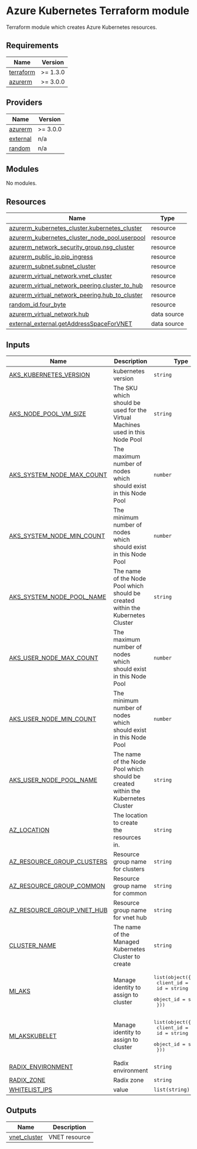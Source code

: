 # Azure Kubernetes Terraform module

Terraform module which creates Azure Kubernetes resources.

<!-- BEGIN_TF_DOCS -->
## Requirements

| Name | Version |
|------|---------|
| <a name="requirement_terraform"></a> [terraform](#requirement\_terraform) | >= 1.3.0 |
| <a name="requirement_azurerm"></a> [azurerm](#requirement\_azurerm) | >= 3.0.0 |

## Providers

| Name | Version |
|------|---------|
| <a name="provider_azurerm"></a> [azurerm](#provider\_azurerm) | >= 3.0.0 |
| <a name="provider_external"></a> [external](#provider\_external) | n/a |
| <a name="provider_random"></a> [random](#provider\_random) | n/a |

## Modules

No modules.

## Resources

| Name | Type |
|------|------|
| [azurerm_kubernetes_cluster.kubernetes_cluster](https://registry.terraform.io/providers/hashicorp/azurerm/latest/docs/resources/kubernetes_cluster) | resource |
| [azurerm_kubernetes_cluster_node_pool.userpool](https://registry.terraform.io/providers/hashicorp/azurerm/latest/docs/resources/kubernetes_cluster_node_pool) | resource |
| [azurerm_network_security_group.nsg_cluster](https://registry.terraform.io/providers/hashicorp/azurerm/latest/docs/resources/network_security_group) | resource |
| [azurerm_public_ip.pip_ingress](https://registry.terraform.io/providers/hashicorp/azurerm/latest/docs/resources/public_ip) | resource |
| [azurerm_subnet.subnet_cluster](https://registry.terraform.io/providers/hashicorp/azurerm/latest/docs/resources/subnet) | resource |
| [azurerm_virtual_network.vnet_cluster](https://registry.terraform.io/providers/hashicorp/azurerm/latest/docs/resources/virtual_network) | resource |
| [azurerm_virtual_network_peering.cluster_to_hub](https://registry.terraform.io/providers/hashicorp/azurerm/latest/docs/resources/virtual_network_peering) | resource |
| [azurerm_virtual_network_peering.hub_to_cluster](https://registry.terraform.io/providers/hashicorp/azurerm/latest/docs/resources/virtual_network_peering) | resource |
| [random_id.four_byte](https://registry.terraform.io/providers/hashicorp/random/latest/docs/resources/id) | resource |
| [azurerm_virtual_network.hub](https://registry.terraform.io/providers/hashicorp/azurerm/latest/docs/data-sources/virtual_network) | data source |
| [external_external.getAddressSpaceForVNET](https://registry.terraform.io/providers/hashicorp/external/latest/docs/data-sources/external) | data source |

## Inputs

| Name | Description | Type | Default | Required |
|------|-------------|------|---------|:--------:|
| <a name="input_AKS_KUBERNETES_VERSION"></a> [AKS\_KUBERNETES\_VERSION](#input\_AKS\_KUBERNETES\_VERSION) | kubernetes version | `string` | n/a | yes |
| <a name="input_AKS_NODE_POOL_VM_SIZE"></a> [AKS\_NODE\_POOL\_VM\_SIZE](#input\_AKS\_NODE\_POOL\_VM\_SIZE) | The SKU which should be used for the Virtual Machines used in this Node Pool | `string` | n/a | yes |
| <a name="input_AKS_SYSTEM_NODE_MAX_COUNT"></a> [AKS\_SYSTEM\_NODE\_MAX\_COUNT](#input\_AKS\_SYSTEM\_NODE\_MAX\_COUNT) | The maximum number of nodes which should exist in this Node Pool | `number` | n/a | yes |
| <a name="input_AKS_SYSTEM_NODE_MIN_COUNT"></a> [AKS\_SYSTEM\_NODE\_MIN\_COUNT](#input\_AKS\_SYSTEM\_NODE\_MIN\_COUNT) | The minimum number of nodes which should exist in this Node Pool | `number` | n/a | yes |
| <a name="input_AKS_SYSTEM_NODE_POOL_NAME"></a> [AKS\_SYSTEM\_NODE\_POOL\_NAME](#input\_AKS\_SYSTEM\_NODE\_POOL\_NAME) | The name of the Node Pool which should be created within the Kubernetes Cluster | `string` | n/a | yes |
| <a name="input_AKS_USER_NODE_MAX_COUNT"></a> [AKS\_USER\_NODE\_MAX\_COUNT](#input\_AKS\_USER\_NODE\_MAX\_COUNT) | The maximum number of nodes which should exist in this Node Pool | `number` | n/a | yes |
| <a name="input_AKS_USER_NODE_MIN_COUNT"></a> [AKS\_USER\_NODE\_MIN\_COUNT](#input\_AKS\_USER\_NODE\_MIN\_COUNT) | The minimum number of nodes which should exist in this Node Pool | `number` | n/a | yes |
| <a name="input_AKS_USER_NODE_POOL_NAME"></a> [AKS\_USER\_NODE\_POOL\_NAME](#input\_AKS\_USER\_NODE\_POOL\_NAME) | The name of the Node Pool which should be created within the Kubernetes Cluster | `string` | n/a | yes |
| <a name="input_AZ_LOCATION"></a> [AZ\_LOCATION](#input\_AZ\_LOCATION) | The location to create the resources in. | `string` | n/a | yes |
| <a name="input_AZ_RESOURCE_GROUP_CLUSTERS"></a> [AZ\_RESOURCE\_GROUP\_CLUSTERS](#input\_AZ\_RESOURCE\_GROUP\_CLUSTERS) | Resource group name for clusters | `string` | n/a | yes |
| <a name="input_AZ_RESOURCE_GROUP_COMMON"></a> [AZ\_RESOURCE\_GROUP\_COMMON](#input\_AZ\_RESOURCE\_GROUP\_COMMON) | Resource group name for common | `string` | n/a | yes |
| <a name="input_AZ_RESOURCE_GROUP_VNET_HUB"></a> [AZ\_RESOURCE\_GROUP\_VNET\_HUB](#input\_AZ\_RESOURCE\_GROUP\_VNET\_HUB) | Resource group name for vnet hub | `string` | n/a | yes |
| <a name="input_CLUSTER_NAME"></a> [CLUSTER\_NAME](#input\_CLUSTER\_NAME) | The name of the Managed Kubernetes Cluster to create | `string` | n/a | yes |
| <a name="input_MI_AKS"></a> [MI\_AKS](#input\_MI\_AKS) | Manage identity to assign to cluster | <pre>list(object({<br>    client_id = string<br>    id        = string<br>    object_id = string<br>  }))</pre> | n/a | yes |
| <a name="input_MI_AKSKUBELET"></a> [MI\_AKSKUBELET](#input\_MI\_AKSKUBELET) | Manage identity to assign to cluster | <pre>list(object({<br>    client_id = string<br>    id        = string<br>    object_id = string<br>  }))</pre> | n/a | yes |
| <a name="input_RADIX_ENVIRONMENT"></a> [RADIX\_ENVIRONMENT](#input\_RADIX\_ENVIRONMENT) | Radix environment | `string` | n/a | yes |
| <a name="input_RADIX_ZONE"></a> [RADIX\_ZONE](#input\_RADIX\_ZONE) | Radix zone | `string` | n/a | yes |
| <a name="input_WHITELIST_IPS"></a> [WHITELIST\_IPS](#input\_WHITELIST\_IPS) | value | `list(string)` | n/a | yes |

## Outputs

| Name | Description |
|------|-------------|
| <a name="output_vnet_cluster"></a> [vnet\_cluster](#output\_vnet\_cluster) | VNET resource |
<!-- END_TF_DOCS -->
